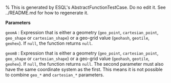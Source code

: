 % This is generated by ESQL's AbstractFunctionTestCase. Do no edit it. See ../README.md for how to regenerate it.

**Parameters**

`geomA`
:   Expression that is either a geometry (`geo_point`, `cartesian_point`, `geo_shape` or `cartesian_shape`) or a geo-grid value (`geohash`, `geotile`, `geohex`). If `null`, the function returns `null`.

`geomB`
:   Expression that is either a geometry (`geo_point`, `cartesian_point`, `geo_shape` or `cartesian_shape`) or a geo-grid value (`geohash`, `geotile`, `geohex`). If `null`, the function returns `null`. The second parameter must also have the same coordinate system as the first. This means it is not possible to combine `geo_*` and `cartesian_*` parameters.

